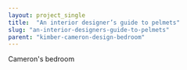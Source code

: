 ```yaml
---
layout: project_single
title:  "An interior designer’s guide to pelmets"
slug: "an-interior-designers-guide-to-pelmets"
parent: "kimber-cameron-design-bedroom"
---
```

Cameron's bedroom